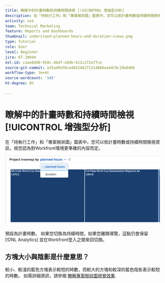 ```yaml
---
title: 瞭解中的計畫時數和持續時間檢視 [!UICONTROL 增強型分析]
description: 在「待執行工作」和「專案樹狀圖」圖表中，您可以依計畫時數或持續時間檢視資訊。
activity: use
team: Technical Marketing
feature: Reports and Dashboards
thumbnail: understand-planned-hours-and-duration-views.png
type: Tutorial
role: User
level: Beginner
jira: KT-10044
exl-id: caae6dd0-910c-4bdf-a9db-611c272af7ce
source-git-commit: a25a49e59ca483246271214886ea4dc9c10e8d66
workflow-type: tm+mt
source-wordcount: '145'
ht-degree: 0%

---
```


# 瞭解中的計畫時數和持續時間檢視 [!UICONTROL 增強型分析]

在「待執行工作」和「專案樹狀圖」圖表中，您可以依計畫時數或持續時間檢視資訊，視您認為對Workfront環境更準確的內容而定。

![選擇計畫時數而不是持續時間的影像](assets/section-1-5.png)



預設為計畫時數。 如果您切換為持續時間，如果您離開導覽，這點仍會保留 [!DNL Analytics] 並在Workfront登入之間來回切換。

## 方塊大小與陰影是什麼意思？

較小、較淺的藍色方塊表示較短的時數，而較大的方塊和較深的藍色陰影表示較短的時數。 如需詳細資訊，請參閱 [瞭解專案樹狀圖視覺效果](https://experienceleague.adobe.com/docs/workfront/using/reporting/enhanced-analytics/project-treemap-overview.html?lang=en).
